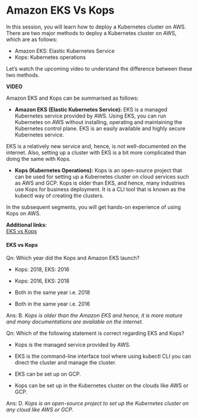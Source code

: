 # Amazon EKS Vs Kops

In this session, you will learn how to deploy a Kubernetes cluster on AWS. There are two major methods to deploy a Kubernetes cluster on AWS, which are as follows:

-   Amazon EKS: Elastic Kubernetes Service
-   Kops: Kubernetes operations

Let’s watch the upcoming video to understand the difference between these two methods.

**VIDEO**

Amazon EKS and Kops can be summarised as follows:

-   **Amazon EKS (Elastic Kubernetes Service):** EKS is a managed Kubernetes service provided by AWS. Using EKS, you can run Kubernetes on AWS without installing, operating and maintaining the Kubernetes control plane. EKS is an easily available and highly secure Kubernetes service.

EKS is a relatively new service and, hence, is not well-documented on the internet. Also, setting up a cluster with EKS is a bit more complicated than doing the same with Kops.

-   **Kops (Kubernetes Operations):** Kops is an open-source project that can be used for setting up a Kubernetes cluster on cloud services such as AWS and GCP. Kops is older than EKS, and hence, many industries use Kops for business deployment. It is a CLI tool that is known as the kubectl way of creating the clusters.

In the subsequent segments, you will get hands-on experience of using Kops on AWS.

**Additional links:**  
[EKS vs Kops](https://www.bluematador.com/blog/kubernetes-on-aws-eks-vs-kops)

#### EKS vs Kops

Qn: Which year did the Kops and Amazon EKS launch?

- Kops: 2018, EKS: 2016

- Kops: 2016, EKS: 2018

- Both in the same year i.e. 2018

- Both in the same year i.e. 2016

Ans: B. *Kops is older than the Amazon EKS and hence, it is more mature and many documentations are available on the internet.*

Qn: Which of the following statement is correct regarding EKS and Kops? 

- Kops is the managed service provided by AWS.

- EKS is the command-line interface tool where using kubectl CLI you can direct the cluster and manage the cluster.

- EKS can be set up on GCP.

- Kops can be set up in the Kubernetes cluster on the clouds like AWS or GCP.

Ans: D. *Kops is an open-source project to set up the Kubernetes cluster on any cloud like AWS or GCP.*
